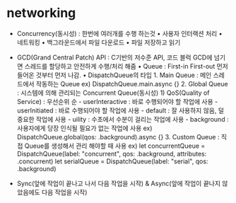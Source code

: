 # networking

* Concurrency(동시성) : 한번에 여러개를 수행 하는것
    • 사용자 인터랙션 처리
    • 네트워킹
    • 백그라운드에서 파일 다운로드
    • 파일 저장하고 읽기
    
* GCD(Grand Central Patch) API : C기반의 저수준 API, 코드 블럭 GCD에 넘기면 스레드를 할당하고 안전하게 수행/처리 해줌
    • Queue : First-in First-out 먼저 들어온 것부터 먼저 나감.
    • DispatchQueue의 타입
        1. Main Queue : 메인 스레드에서 작동하는 Queue
          ex) DispatchQueue.main.async {}
        2. Global Queue : 시스템에 의해 관리되는 Concurrent Queue(동시성)
            1) QoS(Quality of Service) : 우선순위 순
                - userInteractive : 바로 수행되어야 할 작업에 사용
                - userInitiated : 바로 수행되어야 할 작업에 사용
                - default : 잘 사용하지 않음, 덜 중요한 작업에 사용
                - uility : 수초에서 수분이 걸리는 작업에 사용
                - background : 사용자에게 당장 인식될 필요가 없는 작업에 사용
          ex) DispatchQueue.global(qos: .background).async {}
        3. Custom Queue : 직접 Queue를 생성해서 관리 해야할 때 사용
          ex) let concurrentQueue = DispatchQueue(label: "concurrent", qos: .background, attributes: .concurrent)
              let serialQueue = DispatchQueue(label: "serial", qos: .background)

* Sync(앞에 작업이 끝나고 나서 다음 작업을 시작) & Async(앞에 작업이 끝나지 않았음에도 다음 작업을 시작)

